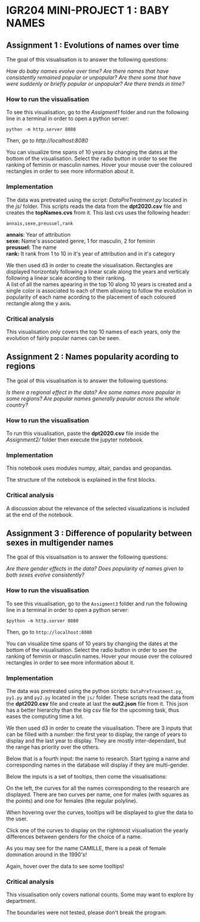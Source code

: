# IGR204 MINI-PROJECT 1 : BABY NAMES


## Assignment 1 : Evolutions of names over time
The goal of this visualisation is to answer the following questions:

*How do baby names evolve over time? Are there names that have consistently remained popular or unpopular? Are there some that have were suddenly or briefly popular or unpopular? Are there trends in time?*

### How to run the visualisation

To see this visualisation, go to the *Assigment1* folder and run the following line in a terminal in order to open a python server:

    python -m http.server 8080

Then, go to *http://localhost:8080*

You can visualize time spans of 10 years by changing the dates at the bottom of the visualisation. 
Select the radio button in order to see the ranking of feminin or masculin names.
Hover your mouse over the coloured rectangles in order to see more information about it.

### Implementation
The data was pretreated using the script: *DataPreTreatment.py* located in the *js/* folder. This scripts reads the data from the **dpt2020.csv** file and creates the **topNames.cvs** from it. This last cvs uses the following header:

    annais,sexe,preusuel,rank

**annais**: Year of attribution  
**sexe:** Name's associated genre, 1 for masculin, 2 for feminin  
**preusuel:** The name  
**rank:** It rank from 1 to 10 in it's year of attribution and in it's category

We then used d3 in order to create the visualisation. Rectangles are displayed horizontaly following a linear scale along the years and verticaly following a linear scale acording to their ranking.  
A list of all the names apearing in the top 10 along 10 years is created and a single color is associated to each of them allowing to follow the evolution in popularity of each name acording to the placement of each coloured rectangle along the y axis.

### Critical analysis

This visualisation only covers the top 10 names of each years, only the evolution of fairly popular names can be seen.  

## Assignment 2 : Names popularity acording to regions
The goal of this visualisation is to answer the following questions:

*Is there a regional effect in the data? Are some names more popular in some regions? Are popular names generally popular across the whole country?*

### How to run the visualisation
To run this visualisation, paste the **dpt2020.csv** file inside the *Assignment2/* folder then execute the jupyter notebook.

### Implementation
This notebook uses modules numpy, altair, pandas and geopandas.

The structure of the notebook is explained in the first blocks.

### Critical analysis
A discussion about the relevance of the selected visualizations is included at the end of the notebook.

## Assignment 3 : Difference of popularity between sexes in multigender names
The goal of this visualisation is to answer the following questions:

*Are there gender effects in the data? Does popularity of names given to both sexes evolve consistently?*

### How to run the visualisation

To see this visualisation, go to the `Assigment3` folder and run the following line in a terminal in order to open a python server:

    $python -m http.server 8080

Then, go to `http://localhost:8080`

You can visualize time spans of 10 years by changing the dates at the bottom of the visualisation. 
Select the radio button in order to see the ranking of feminin or masculin names.
Hover your mouse over the coloured rectangles in order to see more information about it.

### Implementation
The data was pretreated using the python scripts: `DataPreTreatment.py`, `py1.py` and `py2.py` located in the `js/` folder. These scripts read the data from the **dpt2020.csv** file and create at last the **out2.json** file from it. This json has a better hierarchy than the big csv file for the upcoming task, thus eases the computing time a lot.

We then used d3 in order to create the visualisation. 
There are 3 inputs that can be filled with a number: the first year to display, the range of years to display and the last year to display. They are mostly inter-dependant, but the range has priority over the others.

Below that is a fourth input: the name to research. Start typing a name and corresponding names in the database will display if they are multi-gender.

Below the inputs is a set of tooltips, then come the visualisations:

On the left, the curves for all the names corresponding to the research are displayed. There are two curves per name, one for males (with squares as the points) and one for females (the regular polyline).

When hovering over the curves, tooltips will be displayed to give the data to the user.

Click one of the curves to display on the rightmost visualisation the yearly differences between genders for the choice of a name.

As you may see for the name CAMILLE, there is a peak of female domination around in the 1990's!

Again, hover over the data to see some tooltips!


### Critical analysis

This visualisation only covers national counts. Some may want to explore by department.

The boundaries were not tested, please don't break the program.
